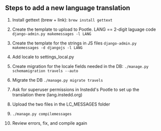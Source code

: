 Steps to add a new language translation
---------------------------------------

1. Install gettext (brew + link):
```brew install gettext```
2. Create the template to upload to Pootle. LANG == 2-digit laguage code
```django-admin.py makemessages -l LANG```
3. Create the template for the strings in JS files
```django-admin.py makemessages -d djangojs -l LANG```
4. Add locale to settings_local.py
5. Create migration for the locale fields needed in the DB:
```./manage.py schemamigration travels --auto```
6. Migrate the DB
```./manage.py migrate travels```

7. Ask for superuser permissions in Instedd's Pootle to set up the translation there (lang.instedd.org)
8. Upload the two files in the LC_MESSAGES folder
9. ```./manage.py compilemessages```
10. Review errors, fix, and compile again
